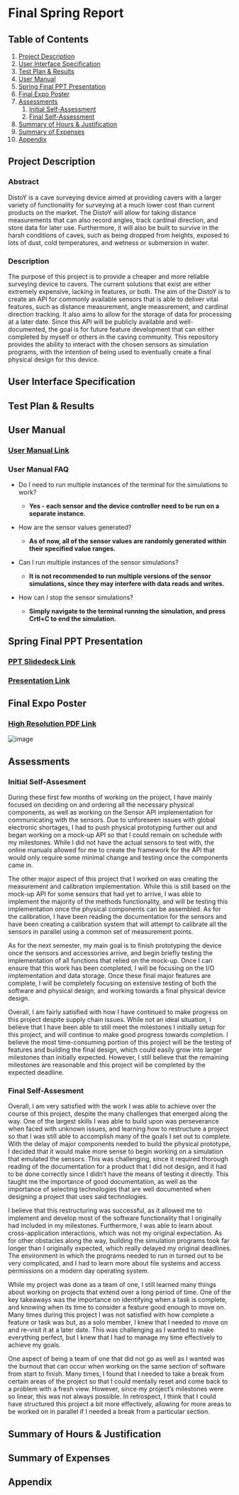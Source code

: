 # Final Spring Report

## Table of Contents
1. [Project Description]()
2. [User Interface Specification]()
3. [Test Plan & Results]()
4. [User Manual]()
5. [Spring Final PPT Presentation]()
6. [Final Expo Poster]()
7. [Assessments]()
     1. [Initial Self-Assessment]()
     2. [Final Self-Assessment]()
8. [Summary of Hours & Justification]()
9. [Summary of Expenses]()
10. [Appendix]()

## Project Description

### Abstract
DistoY is a cave surveying device aimed at providing cavers with a larger variety of functionality for surveying at a much lower cost
than current products on the market. The DistoY will allow for taking distance measurements that can also record angles, track cardinal
direction, and store data for later use. Furthermore, it will also be built to survive in the harsh conditions of caves, such as being
dropped from heights, exposed to lots of dust, cold temperatures, and wetness or submersion in water.

### Description
The purpose of this project is to provide a cheaper and more reliable surveying device to cavers. The current solutions that exist are
either extremely expensive, lacking in features, or both. The aim of the DistoY is to create an API for commonly available sensors
that is able to deliver vital features, such as distance measurement, angle measurement, and cardinal direction tracking. It also
aims to allow for the storage of data for processing at a later date. Since this API will be publicly available and well-documented,
the goal is for future feature development that can either completed by myself or others in the caving community. This repository
provides the ability to interact with the chosen sensors as simulation programs, with the intention of being used to eventually
create a final physical design for this device.

## User Interface Specification

## Test Plan & Results

## User Manual

### [User Manual Link](https://github.com/DarkNomads/DistoY/blob/2d846c7e0fa8cb2d2f5fdba46566bd595f8db8d8/user_docs/user_manual.md)

### User Manual FAQ
* Do I need to run multiple instances of the terminal for the simulations to work?
  * <strong> Yes - each sensor and the device controller need to be run on a separate instance. </strong>

* How are the sensor values generated?
  *  <strong> As of now, all of the sensor values are randomly generated within their specified value ranges. </strong>

* Can I run multiple instances of the sensor simulations?
  *  <strong> It is not recommended to run multiple versions of the sensor simulations, since they may interfere with data reads and writes. </strong>

* How can I stop the sensor simulations?
  *  <strong> Simply navigate to the terminal running the simulation, and press Crtl+C to end the simulation. </strong>

## Spring Final PPT Presentation

### [PPT Slidedeck Link](https://github.com/DarkNomads/DistoY/blob/2d846c7e0fa8cb2d2f5fdba46566bd595f8db8d8/assignments/presentations/DistoY%20Presentation%20-%20Spring%202023.pdf)

### [Presentation Link](https://youtu.be/2vx8ASrVzAI)

## Final Expo Poster

###  [High Resolution PDF Link](https://github.com/DarkNomads/DistoY/blob/2d846c7e0fa8cb2d2f5fdba46566bd595f8db8d8/assignments/expo_poster/ExpoPoster.pdf)

![image](https://user-images.githubusercontent.com/33441174/232244701-000df559-5d16-4fd4-8b22-728792aba8f7.png)

## Assessments

### Initial Self-Assesment
During these first few months of working on the project, I have mainly focused on deciding on and ordering all the necessary physical components, as well as working on the Sensor API implementation for communicating with the sensors. Due to unforeseen issues with global electronic shortages, I had to push physical prototyping further out and began working on a mock-up API so that I could remain on schedule with my milestones. While I did not have the actual sensors to test with, the online manuals allowed for me to create the framework for the API that would only require some minimal change and testing once the components came in. 

The other major aspect of this project that I worked on was creating the measurement and calibration implementation. While this is still based on the mock-up API for some sensors that had yet to arrive, I was able to implement the majority of the methods functionality, and will be testing this implementation once the physical components can be assembled. As for the calibration, I have been reading the documentation for the sensors and have been creating a calibration system that will attempt to calibrate all the sensors in parallel using a common set of measurement points.

As for the next semester, my main goal is to finish prototyping the device once the sensors and accessories arrive, and begin briefly testing the implementation of all functions that relied on the mock-up. Once I can ensure that this work has been completed, I will be focusing on the I/O implementation and data storage. Once these final major features are complete, I will be completely focusing on extensive testing of both the software and physical design, and working towards a final physical device design.

Overall, I am fairly satisfied with how I have continued to make progress on this project despite supply chain issues. While not an ideal situation, I believe that I have been able to still meet the milestones I initially setup for this project, and will continue to make good progress towards completion. I believe the most time-consuming portion of this project will be the testing of features and building the final design, which could easily grow into larger milestones than initially expected. However, I still believe that the remaining milestones are reasonable and this project will be completed by the expected deadline.

### Final Self-Assesment
Overall, I am very satisfied with the work I was able to achieve over the course of this project, despite the many challenges that emerged along the way. One of the largest skills I was able to build upon was perseverance when faced with unknown issues, and learning how to restructure a project so that I was still able to accomplish many of the goals I set out to complete. With the delay of major components needed to build the physical prototype, I decided that it would make more sense to begin working on a simulation that emulated the sensors. This was challenging, since it required thorough reading of the documentation for a product that I did not design, and it had to be done correctly since I didn’t have the means of testing it directly. This taught me the importance of good documentation, as well as the importance of selecting technologies that are well documented when designing a project that uses said technologies.

I believe that this restructuring was successful, as it allowed me to implement and develop most of the software functionality that I originally had included in my milestones. Furthermore, I was able to learn about cross-application interactions, which was not my original expectation. As for other obstacles along the way, building the simulation programs took far longer than I originally expected, which really delayed my original deadlines. The environment in which the programs needed to run in turned out to be very complicated, and I had to learn more about file systems and access permissions on a modern day operating system.

While my project was done as a team of one, I still learned many things about working on projects that extend over a long period of time. One of the key takeaways was the importance  on identifying when a task is complete, and knowing when its time to consider a feature good enough to move on. Many times during this project I was not satisfied with how complete a feature or task was but, as a solo member, I knew that I needed to move on and re-visit it at a later date. This was challenging as I wanted to make everything perfect, but I knew that I had to manage my time effectively to achieve my goals.

One aspect of being a team of one that did not go as well as I wanted was the burnout that can occur when working on the same section of software from start to finish. Many times, I found that I needed to take a break from certain areas of the project so that I could mentally reset and come back to a problem with a fresh view. However, since my project’s milestones were so linear, this was not always possible. In retrospect, I think that I could have structured this project a bit more effectively, allowing for more areas to be worked on in parallel if I needed a break from a particular section.

## Summary of Hours & Justification

## Summary of Expenses

## Appendix
